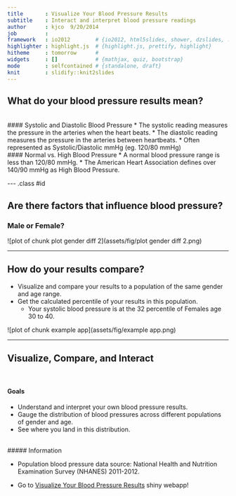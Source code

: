 ```yaml
---
title       : Visualize Your Blood Pressure Results
subtitle    : Interact and interpret blood pressure readings 
author      : kjco  9/20/2014
job         : 
framework   : io2012        # {io2012, html5slides, shower, dzslides, ...}
highlighter : highlight.js  # {highlight.js, prettify, highlight}
hitheme     : tomorrow      # 
widgets     : []            # {mathjax, quiz, bootstrap}
mode        : selfcontained # {standalone, draft}
knit        : slidify::knit2slides
---
```


## What do your blood pressure results mean?
<br>
#### Systolic and Diastolic Blood Pressure
* The systolic reading measures the pressure in the arteries when the heart beats.
* The diastolic reading measures the pressure in the arteries between heartbeats.
* Often represented as Systolic/Diastolic mmHg (eg. 120/80 mmHg)

<br>
#### Normal vs. High Blood Pressure
* A normal blood pressure range is less than 120/80 mmHg.
* The American Heart Association defines over 140/90 mmHg as High Blood Pressure.

--- .class #id 

## Are there factors that influence blood pressure?

### Male or Female?

![plot of chunk plot gender diff 2](assets/fig/plot gender diff 2.png) 

---

## How do your results compare?
* Visualize and compare your results to a population of the same gender and age range.
* Get the calculated percentile of your results in this population.
  - Your systolic blood pressure is at the 32 percentile of Females age 30 to 40.

![plot of chunk example app](assets/fig/example app.png) 


---

## Visualize, Compare, and Interact 

<br>

#### Goals
* Understand and interpret your own blood pressure results.
* Gauge the distribution of blood pressures across different populations of gender and age.
* See where you land in this distribution.

<br>
##### Information

* Population blood pressure data source: 
National Health and Nutrition Examination Survey (NHANES) 2011-2012.

* Go to [Visualize Your Blood Pressure Results] shiny webapp!

[Visualize Your Blood Pressure Results]:https://kjco.shinyapps.io/visbp/


